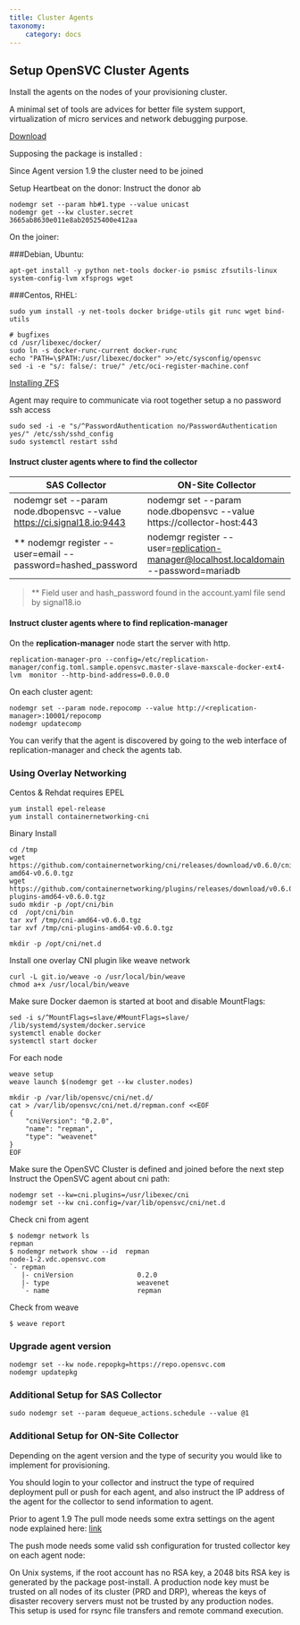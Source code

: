 ```yaml
---
title: Cluster Agents
taxonomy:
    category: docs
---
```

## Setup OpenSVC Cluster Agents

Install the agents on the nodes of your provisioning cluster.

A minimal set of tools are advices for better file system support, virtualization of micro services and network debugging purpose.

[Download](https://repo.opensvc.com/)

Supposing the package is installed :

Since Agent version 1.9 the cluster need to be joined

Setup Heartbeat on the donor:
Instruct the donor ab
```
nodemgr set --param hb#1.type --value unicast
nodemgr get --kw cluster.secret
3665ab8630e011e8ab20525400e412aa
```

On the joiner:


###Debian, Ubuntu:
```  
apt-get install -y python net-tools docker-io psmisc zfsutils-linux system-config-lvm xfsprogs wget
```

###Centos, RHEL:

```  
sudo yum install -y net-tools docker bridge-utils git runc wget bind-utils

# bugfixes
cd /usr/libexec/docker/
sudo ln -s docker-runc-current docker-runc
echo "PATH=\$PATH:/usr/libexec/docker" >>/etc/sysconfig/opensvc
sed -i -e "s/: false/: true/" /etc/oci-register-machine.conf
```

[Installing ZFS](http://lampros.chaidas.com/index.php?controller=post&action=view&id_post=101)

Agent may require to communicate via root together setup a no password ssh access  
```
sudo sed -i -e "s/^PasswordAuthentication no/PasswordAuthentication yes/" /etc/ssh/sshd_config                    
sudo systemctl restart sshd
```


#### Instruct cluster agents where to find the collector  

|SAS Collector | ON-Site Collector |
| ------------ | --------------- |
| nodemgr set --param node.dbopensvc --value https://ci.signal18.io:9443 | nodemgr set --param node.dbopensvc --value https://collector-host:443 |
| ** nodemgr register --user=email --password=hashed_password | nodemgr register --user=replication-manager@localhost.localdomain --password=mariadb |

>** Field user and hash_password found in the account.yaml file send by signal18.io  

#### Instruct cluster agents where to find replication-manager

On the **replication-manager** node start the server with http.  
```
replication-manager-pro --config=/etc/replication-manager/config.toml.sample.opensvc.master-slave-maxscale-docker-ext4-lvm  monitor --http-bind-address=0.0.0.0
```

On each cluster agent:

```
nodemgr set --param node.repocomp --value http://<replication-manager>:10001/repocomp
nodemgr updatecomp
```

You can verify that the agent is discovered by going to the web interface of replication-manager and check the agents tab.


### Using Overlay Networking

Centos & Rehdat requires EPEL

```
yum install epel-release
yum install containernetworking-cni
```

Binary Install
```
cd /tmp
wget https://github.com/containernetworking/cni/releases/download/v0.6.0/cni-amd64-v0.6.0.tgz
wget https://github.com/containernetworking/plugins/releases/download/v0.6.0/cni-plugins-amd64-v0.6.0.tgz
sudo mkdir -p /opt/cni/bin
cd  /opt/cni/bin
tar xvf /tmp/cni-amd64-v0.6.0.tgz
tar xvf /tmp/cni-plugins-amd64-v0.6.0.tgz

mkdir -p /opt/cni/net.d
```

Install one overlay CNI plugin like weave network

```
curl -L git.io/weave -o /usr/local/bin/weave
chmod a+x /usr/local/bin/weave
```

Make sure Docker daemon is started at boot and disable MountFlags:
```
sed -i s/^MountFlags=slave/#MountFlags=slave/ /lib/systemd/system/docker.service
systemctl enable docker
systemctl start docker
```

For each node

```
weave setup
weave launch $(nodemgr get --kw cluster.nodes)

mkdir -p /var/lib/opensvc/cni/net.d/
cat > /var/lib/opensvc/cni/net.d/repman.conf <<EOF
{
    "cniVersion": "0.2.0",
    "name": "repman",
    "type": "weavenet"
}
EOF
```
Make sure the OpenSVC Cluster is defined and joined before the next step
Instruct the OpenSVC agent about cni path:

```
nodemgr set --kw=cni.plugins=/usr/libexec/cni  
nodemgr set --kw cni.config=/var/lib/opensvc/cni/net.d
```

Check cni from agent
```
$ nodemgr network ls
repman
$ nodemgr network show --id  repman
node-1-2.vdc.opensvc.com        
`- repman                       
   |- cniVersion                0.2.0     
   |- type                      weavenet  
   `- name                      repman    
```

Check from weave
```
$ weave report
```

### Upgrade agent version

```
nodemgr set --kw node.repopkg=https://repo.opensvc.com
nodemgr updatepkg
```

### Additional Setup for SAS Collector

```
sudo nodemgr set --param dequeue_actions.schedule --value @1
```

### Additional Setup for ON-Site Collector

Depending on the agent version and the type of security you would like to implement for provisioning.

You should login to your collector and instruct the type of required deployment pull or push for each agent, and also instruct the IP address of the agent for the collector to send information to agent.


Prior to agent 1.9 The pull mode needs some extra settings on the agent node explained here:
[link](https://docs.opensvc.com/agent.architecture.html#the-inetd-entry-point)

The push mode needs some valid ssh configuration for trusted collector key on each agent node:

On Unix systems, if the root account has no RSA key, a 2048 bits RSA key is generated by the package post-install. A production node key must be trusted on all nodes of its cluster (PRD and DRP), whereas the keys of disaster recovery servers must not be trusted by any production nodes. This setup is used for rsync file transfers and remote command execution.
